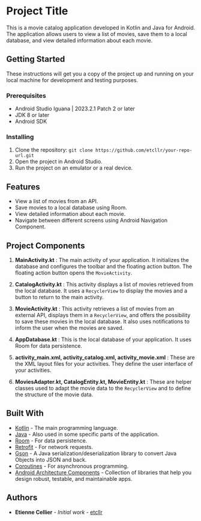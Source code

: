 # Project Title

This is a movie catalog application developed in Kotlin and Java for Android. The application allows users to view a list of movies, save them to a local database, and view detailed information about each movie.

## Getting Started

These instructions will get you a copy of the project up and running on your local machine for development and testing purposes.

### Prerequisites

- Android Studio Iguana | 2023.2.1 Patch 2 or later
- JDK 8 or later
- Android SDK

### Installing

1. Clone the repository: `git clone https://github.com/etcllr/your-repo-url.git`
2. Open the project in Android Studio.
3. Run the project on an emulator or a real device.

## Features

- View a list of movies from an API.
- Save movies to a local database using Room.
- View detailed information about each movie.
- Navigate between different screens using Android Navigation Component.

## Project Components

1. **MainActivity.kt** : The main activity of your application. It initializes the database and configures the toolbar and the floating action button. The floating action button opens the `MovieActivity`.

2. **CatalogActivity.kt** : This activity displays a list of movies retrieved from the local database. It uses a `RecyclerView` to display the movies and a button to return to the main activity.

3. **MovieActivity.kt** : This activity retrieves a list of movies from an external API, displays them in a `RecyclerView`, and offers the possibility to save these movies in the local database. It also uses notifications to inform the user when the movies are saved.

4. **AppDatabase.kt** : This is the local database of your application. It uses Room for data persistence.

5. **activity_main.xml, activity_catalog.xml, activity_movie.xml** : These are the XML layout files for your activities. They define the user interface of your activities.

6. **MoviesAdapter.kt, CatalogEntity.kt, MovieEntity.kt** : These are helper classes used to adapt the movie data to the `RecyclerView` and to define the structure of the movie data.

## Built With

- [Kotlin](https://kotlinlang.org/) - The main programming language.
- [Java](https://www.java.com/) - Also used in some specific parts of the application.
- [Room](https://developer.android.com/training/data-storage/room) - For data persistence.
- [Retrofit](https://square.github.io/retrofit/) - For network requests.
- [Gson](https://github.com/google/gson) - A Java serialization/deserialization library to convert Java Objects into JSON and back.
- [Coroutines](https://kotlinlang.org/docs/coroutines-overview.html) - For asynchronous programming.
- [Android Architecture Components](https://developer.android.com/topic/libraries/architecture) - Collection of libraries that help you design robust, testable, and maintainable apps.

## Authors

- **Etienne Cellier** - *Initial work* - [etcllr](https://github.com/etcllr)
